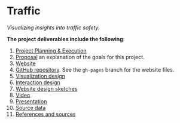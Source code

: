 # Traffic

_Visualizing insights into traffic safety._

**The project deliverables include the following**:

1. [Project Planning & Execution](https://www.pivotaltracker.com/n/projects/1554113)
1. [Proposal](http://harvardviz.github.io/traffic/project-proposal.pdf) an explanation of the goals for this project.
1. [Website](http://harvardviz.github.io/traffic/)
1. [GitHub repository](https://github.com/harvardviz/traffic).  See the `gh-pages` branch for the website files.
1. [Visualization design](https://example.com)
1. [Interaction design](https://example.com)
1. [Website design sketches](https://example.com)
1. [Video](https://example.com)
1. [Presentation](https://example.com)
1. [Source data](http://harvardviz.github.io/traffic/data)
1. [References and sources](http://harvardviz.github.io/traffic/references.html)

